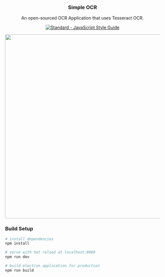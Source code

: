 <p align="center">
  <h3 align="center">Simple OCR</h3>
  <p align="center">An open-sourced OCR Application that uses Tesseract OCR.<p>
  <p align="center"><a href="https://standardjs.com"><img src="https://img.shields.io/badge/code_style-standard-brightgreen.svg" alt="Standard - JavaScript Style Guide"></a></p>
  <img src="https://i.imgur.com/f0U2adZ.png" width="600px">
</p>

### Build Setup

``` bash
# install dependencies
npm install

# serve with hot reload at localhost:9080
npm run dev

# build electron application for production
npm run build


```

